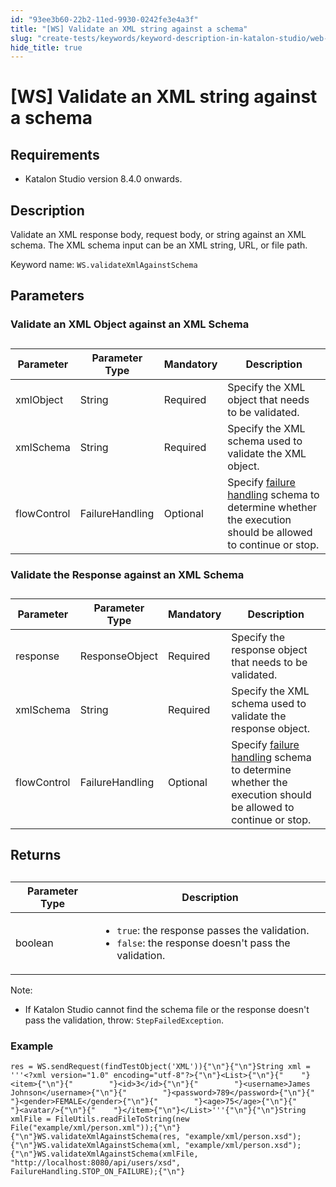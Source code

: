 ```yaml
---
id: "93ee3b60-22b2-11ed-9930-0242fe3e4a3f"
title: "[WS] Validate an XML string against a schema"
slug: "create-tests/keywords/keyword-description-in-katalon-studio/web-service-keywords/ws-validate-an-xml-string-against-a-schema"
hide_title: true
---
```


# <a id="id" class="anchor_top_offset"/><a id="ariaid-title1" class="anchor_top_offset"/>[WS] Validate an XML string against a schema 


## Requirements

<div xmlns="http://www.w3.org/1999/xhtml" className="p"><ul className="ul"><li className="li"><p className="p">Katalon Studio version 8.4.0 onwards.</p></li></ul></div>

## <a id="id_1" class="anchor_top_offset"/>Description

<p xmlns="http://www.w3.org/1999/xhtml" className="p">Validate an XML response body, request body, or string against an XML schema. The XML schema input can be an XML string, URL, or file path.</p> 
<p xmlns="http://www.w3.org/1999/xhtml" className="p">Keyword name: <code className="ph codeph">WS.validateXmlAgainstSchema</code></p> 
    

## <a id="id_2" class="anchor_top_offset"/>Parameters

    
          

### <a id="id_3" class="anchor_top_offset"/>Validate an XML Object against an XML Schema

<table xmlns="http://www.w3.org/1999/xhtml" className="table anchor_top_offset" id="id_3__c40fc1e7-845b-4529-abde-5ccb3930200f"><caption /><thead className="thead"><tr className><th className="entry anchor_top_offset" id="id_3__c40fc1e7-845b-4529-abde-5ccb3930200f__entry__1">Parameter</th><th className="entry anchor_top_offset" id="id_3__c40fc1e7-845b-4529-abde-5ccb3930200f__entry__2">Parameter Type</th><th className="entry anchor_top_offset" id="id_3__c40fc1e7-845b-4529-abde-5ccb3930200f__entry__3">Mandatory</th><th className="entry anchor_top_offset" id="id_3__c40fc1e7-845b-4529-abde-5ccb3930200f__entry__4">Description</th></tr></thead><tbody className="tbody"><tr className><td className="entry" headers="id_3__c40fc1e7-845b-4529-abde-5ccb3930200f__entry__1 id_3__c40fc1e7-845b-4529-abde-5ccb3930200f__entry__2 id_3__c40fc1e7-845b-4529-abde-5ccb3930200f__entry__3 id_3__c40fc1e7-845b-4529-abde-5ccb3930200f__entry__4 ">xmlObject</td><td className="entry" headers="id_3__c40fc1e7-845b-4529-abde-5ccb3930200f__entry__1 id_3__c40fc1e7-845b-4529-abde-5ccb3930200f__entry__2 id_3__c40fc1e7-845b-4529-abde-5ccb3930200f__entry__3 id_3__c40fc1e7-845b-4529-abde-5ccb3930200f__entry__4 ">String</td><td className="entry" headers="id_3__c40fc1e7-845b-4529-abde-5ccb3930200f__entry__1 id_3__c40fc1e7-845b-4529-abde-5ccb3930200f__entry__2 id_3__c40fc1e7-845b-4529-abde-5ccb3930200f__entry__3 id_3__c40fc1e7-845b-4529-abde-5ccb3930200f__entry__4 ">Required</td><td className="entry" headers="id_3__c40fc1e7-845b-4529-abde-5ccb3930200f__entry__1 id_3__c40fc1e7-845b-4529-abde-5ccb3930200f__entry__2 id_3__c40fc1e7-845b-4529-abde-5ccb3930200f__entry__3 id_3__c40fc1e7-845b-4529-abde-5ccb3930200f__entry__4 ">Specify the XML object that needs to be validated.</td></tr><tr className><td className="entry" headers="id_3__c40fc1e7-845b-4529-abde-5ccb3930200f__entry__1 id_3__c40fc1e7-845b-4529-abde-5ccb3930200f__entry__2 id_3__c40fc1e7-845b-4529-abde-5ccb3930200f__entry__3 id_3__c40fc1e7-845b-4529-abde-5ccb3930200f__entry__4 ">xmlSchema</td><td className="entry" headers="id_3__c40fc1e7-845b-4529-abde-5ccb3930200f__entry__1 id_3__c40fc1e7-845b-4529-abde-5ccb3930200f__entry__2 id_3__c40fc1e7-845b-4529-abde-5ccb3930200f__entry__3 id_3__c40fc1e7-845b-4529-abde-5ccb3930200f__entry__4 ">String</td><td className="entry" headers="id_3__c40fc1e7-845b-4529-abde-5ccb3930200f__entry__1 id_3__c40fc1e7-845b-4529-abde-5ccb3930200f__entry__2 id_3__c40fc1e7-845b-4529-abde-5ccb3930200f__entry__3 id_3__c40fc1e7-845b-4529-abde-5ccb3930200f__entry__4 ">Required</td><td className="entry" headers="id_3__c40fc1e7-845b-4529-abde-5ccb3930200f__entry__1 id_3__c40fc1e7-845b-4529-abde-5ccb3930200f__entry__2 id_3__c40fc1e7-845b-4529-abde-5ccb3930200f__entry__3 id_3__c40fc1e7-845b-4529-abde-5ccb3930200f__entry__4 ">Specify the XML schema used to validate the XML object.</td></tr><tr className><td className="entry" headers="id_3__c40fc1e7-845b-4529-abde-5ccb3930200f__entry__1 id_3__c40fc1e7-845b-4529-abde-5ccb3930200f__entry__2 id_3__c40fc1e7-845b-4529-abde-5ccb3930200f__entry__3 id_3__c40fc1e7-845b-4529-abde-5ccb3930200f__entry__4 ">flowControl</td><td className="entry" headers="id_3__c40fc1e7-845b-4529-abde-5ccb3930200f__entry__1 id_3__c40fc1e7-845b-4529-abde-5ccb3930200f__entry__2 id_3__c40fc1e7-845b-4529-abde-5ccb3930200f__entry__3 id_3__c40fc1e7-845b-4529-abde-5ccb3930200f__entry__4 ">FailureHandling</td><td className="entry" headers="id_3__c40fc1e7-845b-4529-abde-5ccb3930200f__entry__1 id_3__c40fc1e7-845b-4529-abde-5ccb3930200f__entry__2 id_3__c40fc1e7-845b-4529-abde-5ccb3930200f__entry__3 id_3__c40fc1e7-845b-4529-abde-5ccb3930200f__entry__4 ">Optional</td><td className="entry" headers="id_3__c40fc1e7-845b-4529-abde-5ccb3930200f__entry__1 id_3__c40fc1e7-845b-4529-abde-5ccb3930200f__entry__2 id_3__c40fc1e7-845b-4529-abde-5ccb3930200f__entry__3 id_3__c40fc1e7-845b-4529-abde-5ccb3930200f__entry__4 ">Specify <a className="xref" href="/maintain/configure-failure-handling-settings-in-katalon-studio">failure handling</a> schema to determine whether the execution should be allowed to continue or stop.</td></tr></tbody></table> 

### <a id="id_4" class="anchor_top_offset"/>Validate the  Response against an XML Schema

<table xmlns="http://www.w3.org/1999/xhtml" className="table anchor_top_offset" id="id_4__dfe20461-d7fb-4b55-9c1c-d38255ed986b"><caption /><thead className="thead"><tr className><th className="entry anchor_top_offset" id="id_4__dfe20461-d7fb-4b55-9c1c-d38255ed986b__entry__1">Parameter</th><th className="entry anchor_top_offset" id="id_4__dfe20461-d7fb-4b55-9c1c-d38255ed986b__entry__2">Parameter Type</th><th className="entry anchor_top_offset" id="id_4__dfe20461-d7fb-4b55-9c1c-d38255ed986b__entry__3">Mandatory</th><th className="entry anchor_top_offset" id="id_4__dfe20461-d7fb-4b55-9c1c-d38255ed986b__entry__4">Description</th></tr></thead><tbody className="tbody"><tr className><td className="entry" headers="id_4__dfe20461-d7fb-4b55-9c1c-d38255ed986b__entry__1 id_4__dfe20461-d7fb-4b55-9c1c-d38255ed986b__entry__2 id_4__dfe20461-d7fb-4b55-9c1c-d38255ed986b__entry__3 id_4__dfe20461-d7fb-4b55-9c1c-d38255ed986b__entry__4 ">response</td><td className="entry" headers="id_4__dfe20461-d7fb-4b55-9c1c-d38255ed986b__entry__1 id_4__dfe20461-d7fb-4b55-9c1c-d38255ed986b__entry__2 id_4__dfe20461-d7fb-4b55-9c1c-d38255ed986b__entry__3 id_4__dfe20461-d7fb-4b55-9c1c-d38255ed986b__entry__4 ">ResponseObject</td><td className="entry" headers="id_4__dfe20461-d7fb-4b55-9c1c-d38255ed986b__entry__1 id_4__dfe20461-d7fb-4b55-9c1c-d38255ed986b__entry__2 id_4__dfe20461-d7fb-4b55-9c1c-d38255ed986b__entry__3 id_4__dfe20461-d7fb-4b55-9c1c-d38255ed986b__entry__4 ">Required</td><td className="entry" headers="id_4__dfe20461-d7fb-4b55-9c1c-d38255ed986b__entry__1 id_4__dfe20461-d7fb-4b55-9c1c-d38255ed986b__entry__2 id_4__dfe20461-d7fb-4b55-9c1c-d38255ed986b__entry__3 id_4__dfe20461-d7fb-4b55-9c1c-d38255ed986b__entry__4 ">Specify the response object that needs to be validated.</td></tr><tr className><td className="entry" headers="id_4__dfe20461-d7fb-4b55-9c1c-d38255ed986b__entry__1 id_4__dfe20461-d7fb-4b55-9c1c-d38255ed986b__entry__2 id_4__dfe20461-d7fb-4b55-9c1c-d38255ed986b__entry__3 id_4__dfe20461-d7fb-4b55-9c1c-d38255ed986b__entry__4 ">xmlSchema</td><td className="entry" headers="id_4__dfe20461-d7fb-4b55-9c1c-d38255ed986b__entry__1 id_4__dfe20461-d7fb-4b55-9c1c-d38255ed986b__entry__2 id_4__dfe20461-d7fb-4b55-9c1c-d38255ed986b__entry__3 id_4__dfe20461-d7fb-4b55-9c1c-d38255ed986b__entry__4 ">String</td><td className="entry" headers="id_4__dfe20461-d7fb-4b55-9c1c-d38255ed986b__entry__1 id_4__dfe20461-d7fb-4b55-9c1c-d38255ed986b__entry__2 id_4__dfe20461-d7fb-4b55-9c1c-d38255ed986b__entry__3 id_4__dfe20461-d7fb-4b55-9c1c-d38255ed986b__entry__4 ">Required</td><td className="entry" headers="id_4__dfe20461-d7fb-4b55-9c1c-d38255ed986b__entry__1 id_4__dfe20461-d7fb-4b55-9c1c-d38255ed986b__entry__2 id_4__dfe20461-d7fb-4b55-9c1c-d38255ed986b__entry__3 id_4__dfe20461-d7fb-4b55-9c1c-d38255ed986b__entry__4 ">Specify the XML schema used to validate the response         object.</td></tr><tr className><td className="entry" headers="id_4__dfe20461-d7fb-4b55-9c1c-d38255ed986b__entry__1 id_4__dfe20461-d7fb-4b55-9c1c-d38255ed986b__entry__2 id_4__dfe20461-d7fb-4b55-9c1c-d38255ed986b__entry__3 id_4__dfe20461-d7fb-4b55-9c1c-d38255ed986b__entry__4 ">flowControl</td><td className="entry" headers="id_4__dfe20461-d7fb-4b55-9c1c-d38255ed986b__entry__1 id_4__dfe20461-d7fb-4b55-9c1c-d38255ed986b__entry__2 id_4__dfe20461-d7fb-4b55-9c1c-d38255ed986b__entry__3 id_4__dfe20461-d7fb-4b55-9c1c-d38255ed986b__entry__4 ">FailureHandling</td><td className="entry" headers="id_4__dfe20461-d7fb-4b55-9c1c-d38255ed986b__entry__1 id_4__dfe20461-d7fb-4b55-9c1c-d38255ed986b__entry__2 id_4__dfe20461-d7fb-4b55-9c1c-d38255ed986b__entry__3 id_4__dfe20461-d7fb-4b55-9c1c-d38255ed986b__entry__4 ">Optional</td><td className="entry" headers="id_4__dfe20461-d7fb-4b55-9c1c-d38255ed986b__entry__1 id_4__dfe20461-d7fb-4b55-9c1c-d38255ed986b__entry__2 id_4__dfe20461-d7fb-4b55-9c1c-d38255ed986b__entry__3 id_4__dfe20461-d7fb-4b55-9c1c-d38255ed986b__entry__4 ">Specify <a className="xref" href="/maintain/configure-failure-handling-settings-in-katalon-studio">failure           handling</a> schema to determine whether the execution should be         allowed to continue or stop.</td></tr></tbody></table> 

## <a id="id_5" class="anchor_top_offset"/>Returns

<table xmlns="http://www.w3.org/1999/xhtml" className="table anchor_top_offset" id="id_5__c08949b9-6d60-4a3c-996b-b803743d30e7"><caption /><colgroup><col style={{width: '100%'}} /><col /></colgroup><thead className="thead"><tr className><th className="entry anchor_top_offset" id="id_5__c08949b9-6d60-4a3c-996b-b803743d30e7__entry__1">Parameter Type</th><th className="entry anchor_top_offset" id="id_5__c08949b9-6d60-4a3c-996b-b803743d30e7__entry__2">Description</th></tr></thead><tbody className="tbody"><tr className><td className="entry" headers="id_5__c08949b9-6d60-4a3c-996b-b803743d30e7__entry__1 id_5__c08949b9-6d60-4a3c-996b-b803743d30e7__entry__2 ">boolean</td><td className="entry" headers="id_5__c08949b9-6d60-4a3c-996b-b803743d30e7__entry__1 id_5__c08949b9-6d60-4a3c-996b-b803743d30e7__entry__2 "><ul className="ul"><li className="li"><code className="ph codeph">true</code>: the response passes the validation.</li><li className="li"><code className="ph codeph">false</code>: the response doesn't pass the validation.</li></ul></td></tr></tbody></table> 
<div xmlns="http://www.w3.org/1999/xhtml" className="note note note_note"><span className="note__title">Note:</span> <ul className="ul"><li className="li">If Katalon Studio cannot find the schema file or the response doesn't pass the validation, throw: <code className="ph codeph">StepFailedException</code>.</li></ul></div>

### <a id="id_6" class="anchor_top_offset"/>Example

<pre xmlns="http://www.w3.org/1999/xhtml" className="pre codeblock"><code>res = WS.sendRequest(findTestObject('XML')){"\n"}{"\n"}String xml = '''&lt;?xml version="1.0" encoding="utf-8"?&gt;{"\n"}&lt;List&gt;{"\n"}{"    "}&lt;item&gt;{"\n"}{"        "}&lt;id&gt;3&lt;/id&gt;{"\n"}{"        "}&lt;username&gt;James Johnson&lt;/username&gt;{"\n"}{"        "}&lt;password&gt;789&lt;/password&gt;{"\n"}{"        "}&lt;gender&gt;FEMALE&lt;/gender&gt;{"\n"}{"        "}&lt;age&gt;75&lt;/age&gt;{"\n"}{"        "}&lt;avatar/&gt;{"\n"}{"    "}&lt;/item&gt;{"\n"}&lt;/List&gt;'''{"\n"}{"\n"}String xmlFile = FileUtils.readFileToString(new File("example/xml/person.xml"));{"\n"}{"\n"}WS.validateXmlAgainstSchema(res, "example/xml/person.xsd");{"\n"}WS.validateXmlAgainstSchema(xml, "example/xml/person.xsd");{"\n"}WS.validateXmlAgainstSchema(xmlFile, "http://localhost:8080/api/users/xsd", FailureHandling.STOP_ON_FAILURE);{"\n"}</code></pre> 
